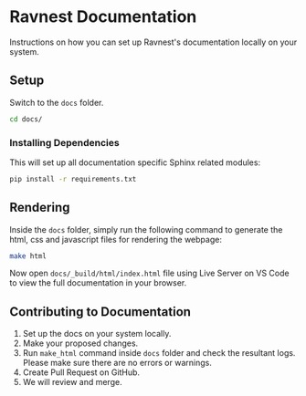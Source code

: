 # Ravnest Documentation

Instructions on how you can set up Ravnest's documentation locally on your system.

## Setup

Switch to the ```docs``` folder.

```bash
cd docs/
```

### Installing Dependencies

This will set up all documentation specific Sphinx related modules:

```bash
pip install -r requirements.txt
```

## Rendering

Inside the ```docs``` folder, simply run the following command to generate the html, css and javascript files for rendering the webpage:

```bash
make html
```

Now open ```docs/_build/html/index.html``` file using Live Server on VS Code to view the full documentation in your browser.

## Contributing to Documentation

1. Set up the docs on your system locally.
2. Make your proposed changes.
3. Run ```make_html``` command inside ```docs``` folder and check the resultant logs. Please make sure there are no errors or warnings.
4. Create Pull Request on GitHub. 
5. We will review and merge.






